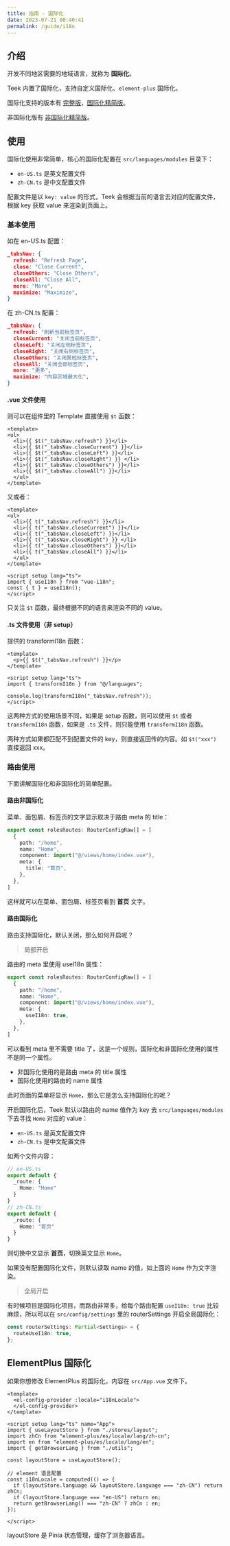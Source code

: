 ```yaml
---
title: 指南 - 国际化
date: 2023-07-21 00:40:41
permalink: /guide/i18n
---
```



## 介绍

开发不同地区需要的地域语言，就称为 **国际化**。

Teek 内置了国际化，支持自定义国际化、`element-plus` 国际化。

国际化支持的版本有 [完整版](https://github.com/Kele-Bingtang/kbt-vue3-admin)，[国际化精简版](https://github.com/Kele-Bingtang/kbt-vue3-template)。

非国际化版有 [非国际化精简版](https://github.com/Kele-Bingtang/kbt-vue3-template/tree/no-i18n)。

## 使用

国际化使用非常简单，核心的国际化配置在 `src/languages/modules` 目录下：

- `en-US.ts` 是英文配置文件
- `zh-CN.ts` 是中文配置文件

配置文件是以 `key: value` 的形式，Teek 会根据当前的语言去对应的配置文件，根据 key 获取 value 来渲染到页面上。

### 基本使用

如在 en-US.ts 配置：

```json
_tabsNav: {
  refresh: "Refresh Page",
  close: "Close Current",
  closeOthers: "Close Others",
  closeAll: "Close All",
  more: "More",
  maximize: "Maximize",
}
```

在 zh-CN.ts 配置：

```json
_tabsNav: {
  refresh: "刷新当前标签页",
  closeCurrent: "关闭当前标签页",
  closeLeft: "关闭左侧标签页",
  closeRight: "关闭右侧标签页",
  closeOthers: "关闭其他标签页",
  closeAll: "关闭全部标签页",
  more: "更多",
  maximize: "内容区域最大化",
}
```

#### .vue 文件使用

则可以在组件里的 Template 直接使用 `$t` 函数：

```vue
<template>
<ul>
  <li>{{ $t("_tabsNav.refresh") }}</li>
  <li>{{ $t("_tabsNav.closeCurrent") }}</li>
  <li>{{ $t("_tabsNav.closeLeft") }}</li>
  <li>{{ $t("_tabsNav.closeRight") }} </li>
  <li>{{ $t("_tabsNav.closeOthers") }}</li>
  <li>{{ $t("_tabsNav.closeAll") }}</li>
  </ul>
</template>
```

又或者：

```vue
<template>
<ul>
  <li>{{ t("_tabsNav.refresh") }}</li>
  <li>{{ t("_tabsNav.closeCurrent") }}</li>
  <li>{{ t("_tabsNav.closeLeft") }}</li>
  <li>{{ t("_tabsNav.closeRight") }} </li>
  <li>{{ t("_tabsNav.closeOthers") }}</li>
  <li>{{ t("_tabsNav.closeAll") }}</li>
  </ul>
</template>

<script setup lang="ts">
import { useI18n } from "vue-i18n";
const { t } = useI18n();
</script>
```

只关注 `$t` 函数，最终根据不同的语言来渲染不同的 value。

#### .ts 文件使用（非 setup）

提供的 transformI18n 函数：

```vue
<template>
  <p>{{ $t("_tabsNav.refresh") }}</p>
</template>

<script setup lang="ts">
import { transformI18n } from "@/languages";

console.log(transformI18n("_tabsNav.refresh"));
</script>
```

这两种方式的使用场景不同，如果是 setup 函数，则可以使用 `$t` 或者 `transformI18n` 函数，如果是 `.ts` 文件，则只能使用 `transformI18n` 函数。

两种方式如果都匹配不到配置文件的 key，则直接返回传的内容。如 `$t("xxx")` 直接返回 xxx。

### 路由使用

下面讲解国际化和非国际化的简单配置。

#### 路由非国际化

菜单、面包屑、标签页的文字显示取决于路由 meta 的 title：

```typescript
export const rolesRoutes: RouterConfigRaw[] = [
  {
    path: "/home",
    name: "Home",
    component: import("@/views/home/index.vue"),
    meta: {
      title: "首页",
    },
  },
]
```

这样就可以在菜单、面包屑、标签页看到 **首页** 文字。

#### 路由国际化

路由支持国际化，默认关闭，那么如何开启呢？

> 局部开启

路由的 meta 里使用 useI18n 属性：

```typescript
export const rolesRoutes: RouterConfigRaw[] = [
  {
    path: "/home",
    name: "Home",
    component: import("@/views/home/index.vue"),
    meta: {
      useI18n: true,
    },
  },
]
```

可以看到 meta 里不需要 title 了，这是一个规则，国际化和非国际化使用的属性不是同一个属性。

- 非国际化使用的是路由 meta 的 title 属性
- 国际化使用的路由的 name 属性

此时页面的菜单将显示 `Home`，那么它是怎么支持国际化的呢？

开启国际化后，Teek 默认以路由的 name 值作为 key 去 `src/languages/modules` 下去寻找 `Home` 对应的 value：

- `en-US.ts` 是英文配置文件
- `zh-CN.ts` 是中文配置文件

如两个文件内容：

```typescript
// en-US.ts
export default {
  _route: {
    Home: "Home"
  }
}
// zh-CN.ts
export default {
  _route: {
    Home: "首页"
  }
}
```

则切换中文显示 **首页**，切换英文显示 `Home`。

如果没有配置国际化文件，则默认读取 name 的值，如上面的 `Home` 作为文字渲染。

> 全局开启

有时候项目是国际化项目，而路由非常多，给每个路由配置 `useI18n: true` 比较麻烦，所以可以在 `src/config/settings` 里的 routerSettings 开启全局国际化：

```typescript
const routerSettings: Partial<Settings> = {
  routeUseI18n: true,
};
```

## ElementPlus 国际化

如果你想修改 ElementPlus 的国际化，内容在 `src/App.vue` 文件下。

```vue
<template>
  <el-config-provider :locale="i18nLocale">
  </el-config-provider>
</template>

<script setup lang="ts" name="App">
import { useLayoutStore } from "./stores/layout";
import zhCn from "element-plus/es/locale/lang/zh-cn";
import en from "element-plus/es/locale/lang/en";
import { getBrowserLang } from "./utils";

const layoutStore = useLayoutStore();

// element 语言配置
const i18nLocale = computed(() => {
  if (layoutStore.language && layoutStore.language === "zh-CN") return zhCn;
  if (layoutStore.language === "en-US") return en;
  return getBrowserLang() === "zh-CN" ? zhCn : en;
});

</script>
```

layoutStore 是 Pinia 状态管理，缓存了浏览器语言。
